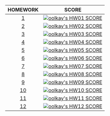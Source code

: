 |HOMEWORK|SCORE|
|:-:|:-:|
|[1](https://github.com/oolkay/GTU-CSE/tree/main/CSE102/HW01)|[![oolkay's HW01 SCORE](https://badge42.vercel.app/api/v2/clkpfee0d003008mn4cni6liq/project/3169562)](https://github.com/oolkay/GTU-CSE/tree/main/CSE102/HW01)|
|[2](https://github.com/oolkay/GTU-CSE/tree/main/CSE102/HW01)|[![oolkay's HW02 SCORE](https://badge42.vercel.app/api/v2/clkpfee0d003008mn4cni6liq/project/3169562)](https://github.com/oolkay/GTU-CSE/tree/main/CSE102/HW02)|
|[3](https://github.com/oolkay/GTU-CSE/tree/main/CSE102/HW01)|[![oolkay's HW03 SCORE](https://badge42.vercel.app/api/v2/clkpfee0d003008mn4cni6liq/project/3169562)](https://github.com/oolkay/GTU-CSE/tree/main/CSE102/HW03)|
|[4](https://github.com/oolkay/GTU-CSE/tree/main/CSE102/HW01)|[![oolkay's HW04 SCORE](https://badge42.vercel.app/api/v2/clkpfee0d003008mn4cni6liq/project/3169562)](https://github.com/oolkay/GTU-CSE/tree/main/CSE102/HW04)|
|[5](https://github.com/oolkay/GTU-CSE/tree/main/CSE102/HW01)|[![oolkay's HW05 SCORE](https://badge42.vercel.app/api/v2/clkpfee0d003008mn4cni6liq/project/3169562)](https://github.com/oolkay/GTU-CSE/tree/main/CSE102/HW05)|
|[6](https://github.com/oolkay/GTU-CSE/tree/main/CSE102/HW01)|[![oolkay's HW06 SCORE](https://badge42.vercel.app/api/v2/clkpfee0d003008mn4cni6liq/project/3169562)](https://github.com/oolkay/GTU-CSE/tree/main/CSE102/HW06)|
|[7](https://github.com/oolkay/GTU-CSE/tree/main/CSE102/HW01)|[![oolkay's HW07 SCORE](https://badge42.vercel.app/api/v2/clkpfee0d003008mn4cni6liq/project/3169562)](https://github.com/oolkay/GTU-CSE/tree/main/CSE102/HW07)|
|[8](https://github.com/oolkay/GTU-CSE/tree/main/CSE102/HW01)|[![oolkay's HW08 SCORE](https://badge42.vercel.app/api/v2/clkpfee0d003008mn4cni6liq/project/3169562)](https://github.com/oolkay/GTU-CSE/tree/main/CSE102/HW08)|
|[9](https://github.com/oolkay/GTU-CSE/tree/main/CSE102/HW01)|[![oolkay's HW09 SCORE](https://badge42.vercel.app/api/v2/clkpfee0d003008mn4cni6liq/project/3169562)](https://github.com/oolkay/GTU-CSE/tree/main/CSE102/HW09)|
|[10](https://github.com/oolkay/GTU-CSE/tree/main/CSE102/HW01)|[![oolkay's HW10 SCORE](https://badge42.vercel.app/api/v2/clkpfee0d003008mn4cni6liq/project/3169562)](https://github.com/oolkay/GTU-CSE/tree/main/CSE102/HW10)|
|[11](https://github.com/oolkay/GTU-CSE/tree/main/CSE102/HW01)|[![oolkay's HW11 SCORE](https://badge42.vercel.app/api/v2/clkpfee0d003008mn4cni6liq/project/3169562)](https://github.com/oolkay/GTU-CSE/tree/main/CSE102/HW11)|
|[12](https://github.com/oolkay/GTU-CSE/tree/main/CSE102/HW01)|[![oolkay's HW12 SCORE](https://badge42.vercel.app/api/v2/clkpfee0d003008mn4cni6liq/project/3169562)](https://github.com/oolkay/GTU-CSE/tree/main/CSE102/HW12)|
